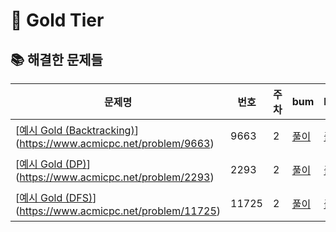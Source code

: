# 🥇 Gold Tier


## 📚 해결한 문제들

| 문제명 | 번호 | 주차 | bum | hano | jin | 알고리즘 |
|--------|------|------|-----|------|-----|------|
| [[예시 Gold (Backtracking)](https://www.acmicpc.net/problem/9663)](https://www.acmicpc.net/problem/9663) | 9663 | 2 | [풀이](https://github.com/D/9663_bum) | [풀이](https://github.com/D/9663_hano) | [풀이](https://github.com/D/9663_jin) | 백트래킹 |
| [[예시 Gold (DP)](https://www.acmicpc.net/problem/2293)](https://www.acmicpc.net/problem/2293) | 2293 | 2 | [풀이](https://github.com/E/2293_bum) | [풀이](https://github.com/E/2293_hano) | [풀이](https://github.com/E/2293_jin) | DP |
| [[예시 Gold (DFS)](https://www.acmicpc.net/problem/11725)](https://www.acmicpc.net/problem/11725) | 11725 | 2 | [풀이](https://github.com/F/11725_bum) | [풀이](https://github.com/F/11725_hano) | [풀이](https://github.com/F/11725_jin) | DFS |
